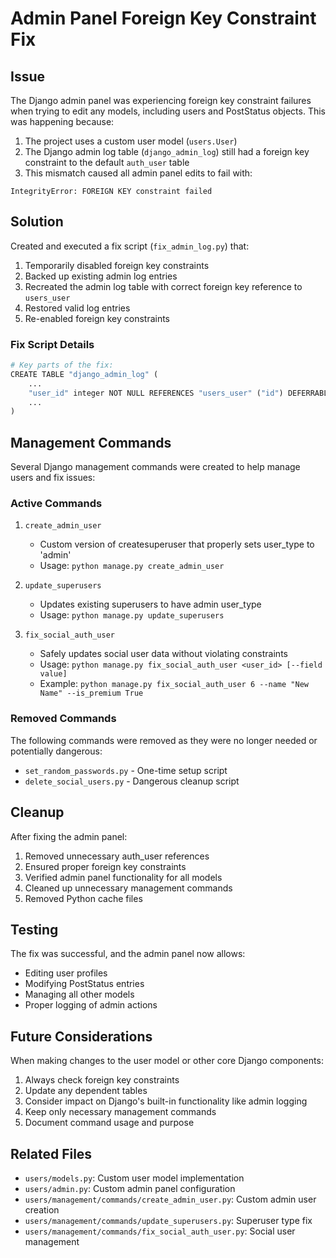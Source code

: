 # Admin Panel Foreign Key Constraint Fix

## Issue
The Django admin panel was experiencing foreign key constraint failures when trying to edit any models, including users and PostStatus objects. This was happening because:

1. The project uses a custom user model (`users.User`)
2. The Django admin log table (`django_admin_log`) still had a foreign key constraint to the default `auth_user` table
3. This mismatch caused all admin panel edits to fail with:
```
IntegrityError: FOREIGN KEY constraint failed
```

## Solution
Created and executed a fix script (`fix_admin_log.py`) that:
1. Temporarily disabled foreign key constraints
2. Backed up existing admin log entries
3. Recreated the admin log table with correct foreign key reference to `users_user`
4. Restored valid log entries
5. Re-enabled foreign key constraints

### Fix Script Details
```python
# Key parts of the fix:
CREATE TABLE "django_admin_log" (
    ...
    "user_id" integer NOT NULL REFERENCES "users_user" ("id") DEFERRABLE INITIALLY DEFERRED,
    ...
)
```

## Management Commands
Several Django management commands were created to help manage users and fix issues:

### Active Commands
1. `create_admin_user`
   - Custom version of createsuperuser that properly sets user_type to 'admin'
   - Usage: `python manage.py create_admin_user`

2. `update_superusers`
   - Updates existing superusers to have admin user_type
   - Usage: `python manage.py update_superusers`

3. `fix_social_auth_user`
   - Safely updates social user data without violating constraints
   - Usage: `python manage.py fix_social_auth_user <user_id> [--field value]`
   - Example: `python manage.py fix_social_auth_user 6 --name "New Name" --is_premium True`

### Removed Commands
The following commands were removed as they were no longer needed or potentially dangerous:
- `set_random_passwords.py` - One-time setup script
- `delete_social_users.py` - Dangerous cleanup script

## Cleanup
After fixing the admin panel:
1. Removed unnecessary auth_user references
2. Ensured proper foreign key constraints
3. Verified admin panel functionality for all models
4. Cleaned up unnecessary management commands
5. Removed Python cache files

## Testing
The fix was successful, and the admin panel now allows:
- Editing user profiles
- Modifying PostStatus entries
- Managing all other models
- Proper logging of admin actions

## Future Considerations
When making changes to the user model or other core Django components:
1. Always check foreign key constraints
2. Update any dependent tables
3. Consider impact on Django's built-in functionality like admin logging
4. Keep only necessary management commands
5. Document command usage and purpose

## Related Files
- `users/models.py`: Custom user model implementation
- `users/admin.py`: Custom admin panel configuration
- `users/management/commands/create_admin_user.py`: Custom admin user creation
- `users/management/commands/update_superusers.py`: Superuser type fix
- `users/management/commands/fix_social_auth_user.py`: Social user management 